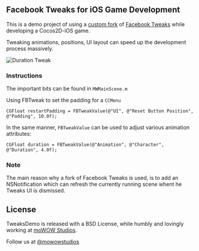 ## Facebook Tweaks for iOS Game Development

This is a demo project of using a [custom fork](https://github.com/tudormunteanu/Tweaks) of [Facebook Tweaks](https://github.com/facebook/Tweaks) while developing a Cocos2D-iOS game. 

Tweaking animations, positions, UI layout can speed up the development process massively.

![Duration Tweak](https://dl.dropboxusercontent.com/u/1618599/mowow/duration_tweak.gif)

### Instructions

The important bits can be found in ``MWMainScene.m``

Using FBTweak to set the padding for a ``CCMenu``

``CGFloat restartPadding = FBTweakValue(@"UI", @"Reset Button Position", @"Padding", 10.0f);``

In the same manner, ``FBTweakValue`` can be used to adjust various animation attributes:

``CGFloat duration = FBTweakValue(@"Animation", @"Character", @"Duration", 4.0f);``

### Note

The main reason why a fork of Facebook Tweaks is used, is to add an NSNotification which can refresh the currently running scene whent he Tweaks UI is dismissed. 

## License

TweaksDemo is released with a BSD License, while humbly and lovingly working at [moWOW Studios](http://mowowstudios.com).

Follow us at [@mowowstudios](http://twitter.com/mowowstudios)
